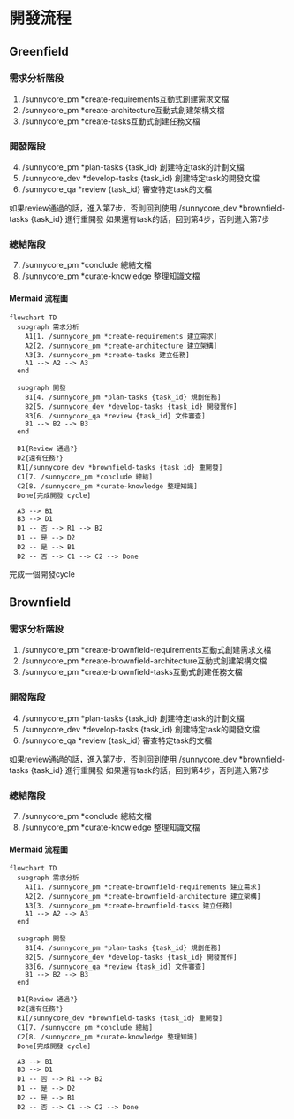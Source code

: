 # 開發流程

## Greenfield

### 需求分析階段
1. /sunnycore_pm *create-requirements互動式創建需求文檔
2. /sunnycore_pm *create-architecture互動式創建架構文檔
3. /sunnycore_pm *create-tasks互動式創建任務文檔

### 開發階段
4. /sunnycore_pm *plan-tasks {task_id} 創建特定task的計劃文檔
5. /sunnycore_dev *develop-tasks {task_id} 創建特定task的開發文檔
6. /sunnycore_qa *review {task_id} 審查特定task的文檔

如果review通過的話，進入第7步，否則回到使用 /sunnycore_dev *brownfield-tasks {task_id} 進行重開發
如果還有task的話，回到第4步，否則進入第7步

### 總結階段
7. /sunnycore_pm *conclude 總結文檔
8. /sunnycore_pm *curate-knowledge 整理知識文檔

#### Mermaid 流程圖
```mermaid
flowchart TD
  subgraph 需求分析
    A1[1. /sunnycore_pm *create-requirements 建立需求]
    A2[2. /sunnycore_pm *create-architecture 建立架構]
    A3[3. /sunnycore_pm *create-tasks 建立任務]
    A1 --> A2 --> A3
  end

  subgraph 開發
    B1[4. /sunnycore_pm *plan-tasks {task_id} 規劃任務]
    B2[5. /sunnycore_dev *develop-tasks {task_id} 開發實作]
    B3[6. /sunnycore_qa *review {task_id} 文件審查]
    B1 --> B2 --> B3
  end

  D1{Review 通過?}
  D2{還有任務?}
  R1[/sunnycore_dev *brownfield-tasks {task_id} 重開發]
  C1[7. /sunnycore_pm *conclude 總結]
  C2[8. /sunnycore_pm *curate-knowledge 整理知識]
  Done[完成開發 cycle]

  A3 --> B1
  B3 --> D1
  D1 -- 否 --> R1 --> B2
  D1 -- 是 --> D2
  D2 -- 是 --> B1
  D2 -- 否 --> C1 --> C2 --> Done
```

完成一個開發cycle

## Brownfield

### 需求分析階段
1. /sunnycore_pm *create-brownfield-requirements互動式創建需求文檔
2. /sunnycore_pm *create-brownfield-architecture互動式創建架構文檔
3. /sunnycore_pm *create-brownfield-tasks互動式創建任務文檔

### 開發階段
4. /sunnycore_pm *plan-tasks {task_id} 創建特定task的計劃文檔
5. /sunnycore_dev *develop-tasks {task_id} 創建特定task的開發文檔
6. /sunnycore_qa *review {task_id} 審查特定task的文檔

如果review通過的話，進入第7步，否則回到使用 /sunnycore_dev *brownfield-tasks {task_id} 進行重開發
如果還有task的話，回到第4步，否則進入第7步

### 總結階段
7. /sunnycore_pm *conclude 總結文檔
8. /sunnycore_pm *curate-knowledge 整理知識文檔

#### Mermaid 流程圖
```mermaid
flowchart TD
  subgraph 需求分析
    A1[1. /sunnycore_pm *create-brownfield-requirements 建立需求]
    A2[2. /sunnycore_pm *create-brownfield-architecture 建立架構]
    A3[3. /sunnycore_pm *create-brownfield-tasks 建立任務]
    A1 --> A2 --> A3
  end

  subgraph 開發
    B1[4. /sunnycore_pm *plan-tasks {task_id} 規劃任務]
    B2[5. /sunnycore_dev *develop-tasks {task_id} 開發實作]
    B3[6. /sunnycore_qa *review {task_id} 文件審查]
    B1 --> B2 --> B3
  end

  D1{Review 通過?}
  D2{還有任務?}
  R1[/sunnycore_dev *brownfield-tasks {task_id} 重開發]
  C1[7. /sunnycore_pm *conclude 總結]
  C2[8. /sunnycore_pm *curate-knowledge 整理知識]
  Done[完成開發 cycle]

  A3 --> B1
  B3 --> D1
  D1 -- 否 --> R1 --> B2
  D1 -- 是 --> D2
  D2 -- 是 --> B1
  D2 -- 否 --> C1 --> C2 --> Done
```
